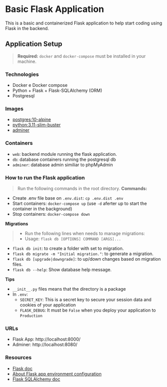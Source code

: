 # Basic Flask Application
This is a basic and containerized Flask application to help start coding using Flask in the backend.

## Application Setup
> **Required:** `docker` and `docker-compose` must be installed in your machine. 

### Technologies
- Docker e Docker compose
- Python + Flask + Flask-SQLAlchemy (ORM)
- Postgresql

### Images
- [postgres:10-alpine](https://hub.docker.com/_/postgres)
- [python:3.11-slim-buster](https://hub.docker.com/_/python)
- [adminer](https://hub.docker.com/_/adminer)

### Containers
- `web`: backend module running the flask application.
- `db`: database containers running the postgresql db
- `adminer`: database admin similiar to phpMyAdmin

### How to run the Flask application
> Run the following commands in the root directory.
**Commands:**
- Create .env file base on `.env.dist`: `cp .env.dist .env`
- Start containers: `docker-compose up` (use `-d` aferter up to start the container in the background)
- Stop containers: `docker-compose down`

**Migrations**
> - Run the following lines when needs to manage migrations:
> - Usage: `flask db [OPTIONS] COMMAND [ARGS]...`
- `flask db init`: to create a folder with set to migration.
- `flask db migrate -m "Initial migration."`: to generate a migration.
- `flask db [upgrade|downgrade]`: to up/down changes based on migration files.
- `flask db --help`: Show database help message.

**Tips**
-  `__init__.py` files means that the directory is a package
- In `.env`:
    - `SECRET_KEY`: This is a secret key to secure your session data and cookies of your application
    - `FLASK_DEBUG`: It must be `False` when you deploy your application to `Production`


### **URLs**
- Flask App: http://localhost:8000/
- Adminer: http://localhost:8080/

### Resources
- [Flask doc](https://flask.palletsprojects.com/en/2.2.x/)
- [About Flask app environment configuration](https://flask.palletsprojects.com/en/2.2.x/config/)
- [Flask SQLAlchemy doc](https://flask-sqlalchemy.palletsprojects.com/en/3.0.x/)